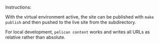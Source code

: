 Instructions:

With the virtual environment active, the site can be published with `make publish` and then pushed to the live site from the subdirectory.

For local development, `pelican content` works and writes all URLs as relative rather than absolute.